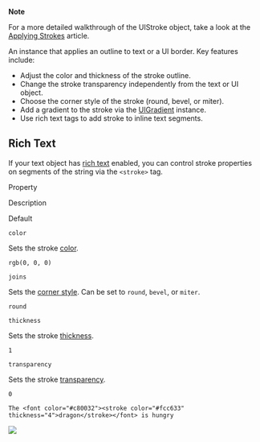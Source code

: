 **Note**  

For a more detailed walkthrough of the UIStroke object, take a look at the [Applying Strokes](../../articles/applying-strokes) article.

An instance that applies an outline to text or a UI border. Key features include:

*   Adjust the color and thickness of the stroke outline.
*   Change the stroke transparency independently from the text or UI object.
*   Choose the corner style of the stroke (round, bevel, or miter).
*   Add a gradient to the stroke via the [UIGradient](https://developer.roblox.com/en-us/api-reference/class/UIGradient) instance.
*   Use rich text tags to add stroke to inline text segments.

Rich Text
---------

If your text object has [rich text](https://developer.roblox.com/en-us/articles/gui-rich-text) enabled, you can control stroke properties on segments of the string via the `<stroke>` tag.

Property

Description

Default

`color`

Sets the stroke [color](#color-gradient).

`rgb(0, 0, 0)`

`joins`

Sets the [corner style](#corner-style). Can be set to `round`, `bevel`, or `miter`.

`round`

`thickness`

Sets the stroke [thickness](#thickness).

`1`

`transparency`

Sets the stroke [transparency](#transparency).

`0`

`The <font color="#c80032"><stroke color="#fcc633" thickness="4">dragon</stroke></font> is hungry`

![](https://developer.roblox.com/assets/blt2fa6854d87124e34/Stroke-RichText.png)